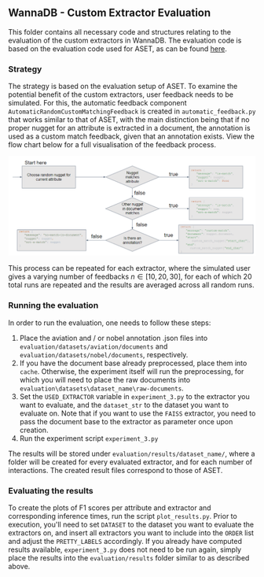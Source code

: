 ## WannaDB - Custom Extractor Evaluation

This folder contains all necessary code and structures relating to the evaluation of the custom extractors in WannaDB. The evaluation code is based on the evaluation code used for ASET, as can be found [here](https://github.com/DataManagementLab/ASET-dev/tree/btw23reproducibility).

### Strategy

The strategy is based on the evaluation setup of ASET. To examine the potential benefit of the custom extractors, user feedback needs to be simulated. For this, the automatic feedback component `AutomaticRandomCustomMatchingFeedback` is created in `automatic_feedback.py` that works similar to that of ASET, with the main distinction being that if no proper nugget for an attribute is extracted in a document, the annotation is used as a custom match feedback, given that an annotation exists. View the flow chart below for a full visualisation of the feedback process.

![](flowchart.png) 

This process can be repeated for each extractor, where the simulated user gives a varying number of feedbacks $n \in [10, 20, 30]$, for each of which 20 total runs are repeated and the results are averaged across all random runs.

### Running the evaluation

In order to run the evaluation, one needs to follow these steps:

1. Place the aviation and / or nobel annotation .json files into `evaluation/datasets/aviation/documents` and `evaluation/datasets/nobel/documents`, respectively.
2. If you have the document base already preprocessed, place them into `cache`. Otherwise, the experiment itself will run the preprocessing, for which you will need to place the raw documents into `evaluation\datasets\dataset_name\raw-documents`.
3. Set the `USED_EXTRACTOR` variable in `experiment_3.py` to the extractor you want to evaluate, and the `dataset_str` to the dataset you want to evaluate on. Note that if you want to use the `FAISS` extractor, you need to pass the document base to the extractor as parameter once upon creation.
4. Run the experiment script `experiment_3.py`

The results will be stored under `evaluation/results/dataset_name/`, where a folder will be created for every evaluated extractor, and for each number of interactions. The created result files correspond to those of ASET.

### Evaluating the results

To create the plots of F1 scores per attribute and extractor and corresponding inference times, run the script `plot_results.py`. Prior to execution, you'll need to set `DATASET` to the dataset you want to evaluate the extractors on, and insert all extractors you want to include into the `ORDER` list and adjust the `PRETTY_LABELS` accordingly. If you already have computed results available, `experiment_3.py` does not need to be run again, simply place the results into the `evaluation/results` folder similar to as described above. 
